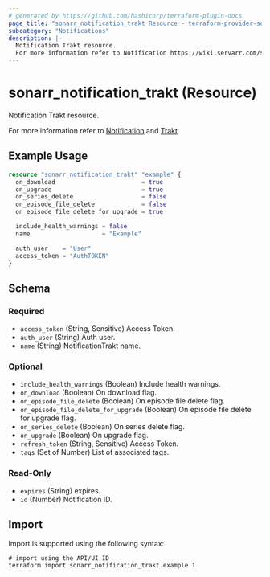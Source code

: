 ```yaml
---
# generated by https://github.com/hashicorp/terraform-plugin-docs
page_title: "sonarr_notification_trakt Resource - terraform-provider-sonarr"
subcategory: "Notifications"
description: |-
  Notification Trakt resource.
  For more information refer to Notification https://wiki.servarr.com/sonarr/settings#connect and Trakt https://wiki.servarr.com/sonarr/supported#trakt.
---
```


# sonarr_notification_trakt (Resource)

<!-- subcategory:Notifications -->Notification Trakt resource.
For more information refer to [Notification](https://wiki.servarr.com/sonarr/settings#connect) and [Trakt](https://wiki.servarr.com/sonarr/supported#trakt).

## Example Usage

```terraform
resource "sonarr_notification_trakt" "example" {
  on_download                        = true
  on_upgrade                         = true
  on_series_delete                   = false
  on_episode_file_delete             = false
  on_episode_file_delete_for_upgrade = true

  include_health_warnings = false
  name                    = "Example"

  auth_user    = "User"
  access_token = "AuthTOKEN"
}
```

<!-- schema generated by tfplugindocs -->
## Schema

### Required

- `access_token` (String, Sensitive) Access Token.
- `auth_user` (String) Auth user.
- `name` (String) NotificationTrakt name.

### Optional

- `include_health_warnings` (Boolean) Include health warnings.
- `on_download` (Boolean) On download flag.
- `on_episode_file_delete` (Boolean) On episode file delete flag.
- `on_episode_file_delete_for_upgrade` (Boolean) On episode file delete for upgrade flag.
- `on_series_delete` (Boolean) On series delete flag.
- `on_upgrade` (Boolean) On upgrade flag.
- `refresh_token` (String, Sensitive) Access Token.
- `tags` (Set of Number) List of associated tags.

### Read-Only

- `expires` (String) expires.
- `id` (Number) Notification ID.

## Import

Import is supported using the following syntax:

```shell
# import using the API/UI ID
terraform import sonarr_notification_trakt.example 1
```
